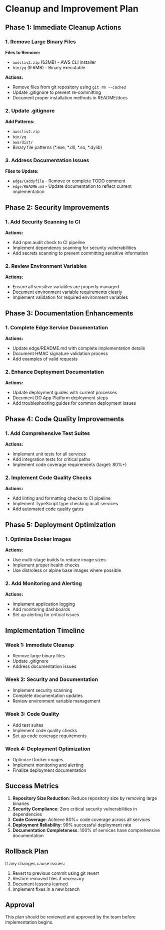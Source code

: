# Cleanup and Improvement Plan

## Phase 1: Immediate Cleanup Actions

### 1. Remove Large Binary Files
**Files to Remove:**
- `awscliv2.zip` (62MB) - AWS CLI installer
- `bin/yq` (9.6MB) - Binary executable

**Actions:**
- Remove files from git repository using `git rm --cached`
- Update .gitignore to prevent re-committing
- Document proper installation methods in README/docs

### 2. Update .gitignore
**Add Patterns:**
- `awscliv2.zip`
- `bin/yq`
- `aws/dist/`
- Binary file patterns (*.exe, *.dll, *.so, *.dylib)

### 3. Address Documentation Issues
**Files to Update:**
- `edge/Caddyfile` - Remove or complete TODO comment
- `edge/README.md` - Update documentation to reflect current implementation

## Phase 2: Security Improvements

### 1. Add Security Scanning to CI
**Actions:**
- Add npm audit check to CI pipeline
- Implement dependency scanning for security vulnerabilities
- Add secrets scanning to prevent committing sensitive information

### 2. Review Environment Variables
**Actions:**
- Ensure all sensitive variables are properly managed
- Document environment variable requirements clearly
- Implement validation for required environment variables

## Phase 3: Documentation Enhancements

### 1. Complete Edge Service Documentation
**Actions:**
- Update edge/README.md with complete implementation details
- Document HMAC signature validation process
- Add examples of valid requests

### 2. Enhance Deployment Documentation
**Actions:**
- Update deployment guides with current processes
- Document DO App Platform deployment steps
- Add troubleshooting guides for common deployment issues

## Phase 4: Code Quality Improvements

### 1. Add Comprehensive Test Suites
**Actions:**
- Implement unit tests for all services
- Add integration tests for critical paths
- Implement code coverage requirements (target: 80%+)

### 2. Implement Code Quality Checks
**Actions:**
- Add linting and formatting checks to CI pipeline
- Implement TypeScript type checking in all services
- Add automated code quality gates

## Phase 5: Deployment Optimization

### 1. Optimize Docker Images
**Actions:**
- Use multi-stage builds to reduce image sizes
- Implement proper health checks
- Use distroless or alpine base images where possible

### 2. Add Monitoring and Alerting
**Actions:**
- Implement application logging
- Add monitoring dashboards
- Set up alerting for critical issues

## Implementation Timeline

### Week 1: Immediate Cleanup
- Remove large binary files
- Update .gitignore
- Address documentation issues

### Week 2: Security and Documentation
- Implement security scanning
- Complete documentation updates
- Review environment variable management

### Week 3: Code Quality
- Add test suites
- Implement code quality checks
- Set up code coverage requirements

### Week 4: Deployment Optimization
- Optimize Docker images
- Implement monitoring and alerting
- Finalize deployment documentation

## Success Metrics

1. **Repository Size Reduction**: Reduce repository size by removing large binaries
2. **Security Compliance**: Zero critical security vulnerabilities in dependencies
3. **Code Coverage**: Achieve 80%+ code coverage across all services
4. **Deployment Reliability**: 99% successful deployment rate
5. **Documentation Completeness**: 100% of services have comprehensive documentation

## Rollback Plan

If any changes cause issues:
1. Revert to previous commit using git revert
2. Restore removed files if necessary
3. Document lessons learned
4. Implement fixes in a new branch

## Approval

This plan should be reviewed and approved by the team before implementation begins.